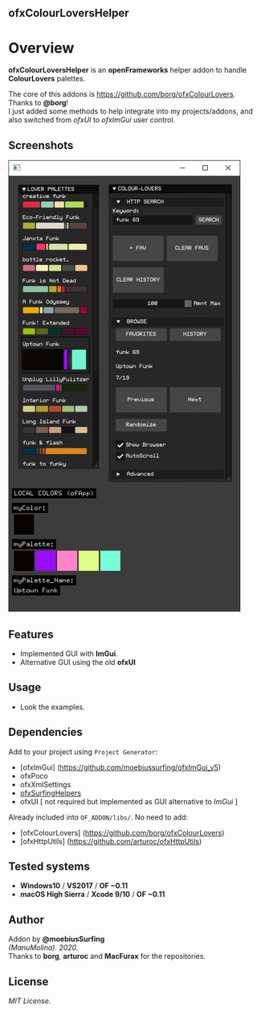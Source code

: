 ofxColourLoversHelper
------------------------------------

# Overview
**ofxColourLoversHelper** is an **openFrameworks** helper addon to handle **ColourLovers** palettes.
 
The core of this addons is https://github.com/borg/ofxColourLovers.  
Thanks to **@borg**!  
I just added some methods to help integrate into my projects/addons, and also switched from *ofxUI* to *ofxImGui* user control.

## Screenshots
![image](/readme_images/Capture_ofxImGui.PNG?raw=true "image")  

## Features
- Implemented GUI with **ImGui**.  
- Alternative GUI using the old **ofxUI**  


## Usage
 - Look the examples.

## Dependencies
Add to your project using ```Project Generator```:  
* [ofxImGui] (https://github.com/moebiussurfing/ofxImGui_v5)
* ofxPoco  
* ofxXmlSettings
* [ofxSurfingHelpers](https://github.com/moebiussurfing/ofxSurfingHelpers)  
* ofxUI [ not required but implemented as GUI alternative to *ImGui* ]  

Already included into ```OF_ADDON/libs/```. No need to add:  
* [ofxColourLovers] (https://github.com/borg/ofxColourLovers)  
* [ofxHttpUtils] (https://github.com/arturoc/ofxHttpUtils)

## Tested systems
- **Windows10** / **VS2017** / **OF ~0.11**
- **macOS High Sierra** / **Xcode 9/10** / **OF ~0.11**

## Author
Addon by **@moebiusSurfing**  
*(ManuMolina). 2020.*  
Thanks to **borg**, **arturoc** and **MacFurax** for the repositories.  

## License
*MIT License.*
